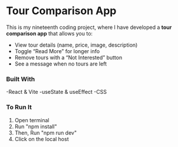 # Tour Comparison App 
This is my nineteenth coding project, where I have developed a **tour comparison app** that allows you to: 
- View tour details (name, price, image, description)
- Toggle “Read More” for longer info
- Remove tours with a “Not Interested” button
- See a message when no tours are left

### Built With
-React & Vite
-useState & useEffect
-CSS 

### To Run It
1. Open terminal
2. Run "npm install"
3. Then, Run "npm run dev"
4. Click on the local host 

